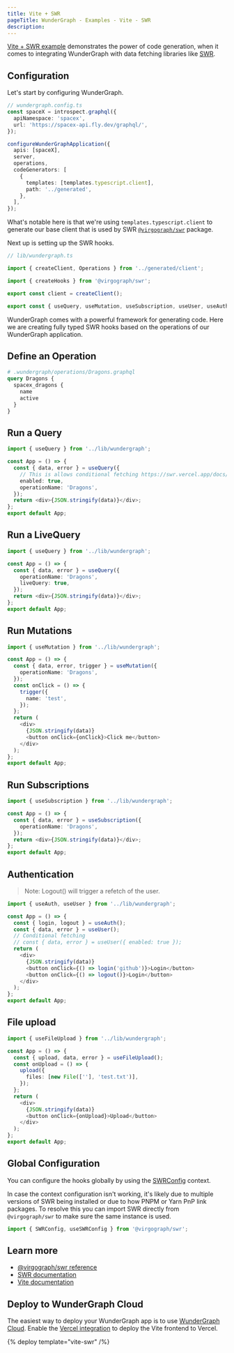 ```yaml
---
title: Vite + SWR
pageTitle: WunderGraph - Examples - Vite - SWR
description:
---
```


[Vite + SWR example](https://github.com/wundergraph/wundergraph/tree/main/examples/vite-swr) demonstrates the power of
code generation,
when it comes to integrating WunderGraph with data fetching libraries like [SWR](https://swr.vercel.app/).

## Configuration

Let's start by configuring WunderGraph.

```typescript
// wundergraph.config.ts
const spaceX = introspect.graphql({
  apiNamespace: 'spacex',
  url: 'https://spacex-api.fly.dev/graphql/',
});

configureWunderGraphApplication({
  apis: [spaceX],
  server,
  operations,
  codeGenerators: [
    {
      templates: [templates.typescript.client],
      path: '../generated',
    },
  ],
});
```

What's notable here is that we're using `templates.typescript.client` to generate our base client that is used by SWR [`@virgograph/swr`](https://github.com/wundergraph/wundergraph/tree/main/packages/swr) package.

Next up is setting up the SWR hooks.

```ts
// lib/wundergraph.ts

import { createClient, Operations } from '../generated/client';

import { createHooks } from '@virgograph/swr';

export const client = createClient();

export const { useQuery, useMutation, useSubscription, useUser, useAuth } = createHooks<Operations>(client);
```

WunderGraph comes with a powerful framework for generating code.
Here we are creating fully typed SWR hooks based on the operations of our WunderGraph application.

## Define an Operation

```graphql
# .wundergraph/operations/Dragons.graphql
query Dragons {
  spacex_dragons {
    name
    active
  }
}
```

## Run a Query

```typescript
import { useQuery } from '../lib/wundergraph';

const App = () => {
  const { data, error } = useQuery({
    // This is allows conditional fetching https://swr.vercel.app/docs/conditional-fetching
    enabled: true,
    operationName: 'Dragons',
  });
  return <div>{JSON.stringify(data)}</div>;
};
export default App;
```

## Run a LiveQuery

```typescript
import { useQuery } from '../lib/wundergraph';

const App = () => {
  const { data, error } = useQuery({
    operationName: 'Dragons',
    liveQuery: true,
  });
  return <div>{JSON.stringify(data)}</div>;
};
export default App;
```

## Run Mutations

```typescript
import { useMutation } from '../lib/wundergraph';

const App = () => {
  const { data, error, trigger } = useMutation({
    operationName: 'Dragons',
  });
  const onClick = () => {
    trigger({
      name: 'test',
    });
  };
  return (
    <div>
      {JSON.stringify(data)}
      <button onClick={onClick}>Click me</button>
    </div>
  );
};
export default App;
```

## Run Subscriptions

```typescript
import { useSubscription } from '../lib/wundergraph';

const App = () => {
  const { data, error } = useSubscription({
    operationName: 'Dragons',
  });
  return <div>{JSON.stringify(data)}</div>;
};
export default App;
```

## Authentication

> Note: Logout() will trigger a refetch of the user.

```typescript
import { useAuth, useUser } from '../lib/wundergraph';

const App = () => {
  const { login, logout } = useAuth();
  const { data, error } = useUser();
  // Conditional fetching
  // const { data, error } = useUser({ enabled: true });
  return (
    <div>
      {JSON.stringify(data)}
      <button onClick={() => login('github')}>Login</button>
      <button onClick={() => logout()}>Login</button>
    </div>
  );
};
export default App;
```

## File upload

```typescript
import { useFileUpload } from '../lib/wundergraph';

const App = () => {
  const { upload, data, error } = useFileUpload();
  const onUpload = () => {
    upload({
      files: [new File([''], 'test.txt')],
    });
  };
  return (
    <div>
      {JSON.stringify(data)}
      <button onClick={onUpload}>Upload</button>
    </div>
  );
};
export default App;
```

## Global Configuration

You can configure the hooks globally by using the [SWRConfig](https://swr.vercel.app/docs/global-configuration) context.

In case the context configuration isn't working, it's likely due to multiple versions of SWR being installed or due to how PNPM or Yarn PnP link packages.
To resolve this you can import SWR directly from `@virgograph/swr` to make sure the same instance is used.

```ts
import { SWRConfig, useSWRConfig } from '@virgograph/swr';
```

## Learn more

- [@virgograph/swr reference](/docs/clients-reference/swr)
- [SWR documentation](https://swr.vercel.app/)
- [Vite documentation](https://vitejs.dev)

## Deploy to WunderGraph Cloud

The easiest way to deploy your WunderGraph app is to use [WunderGraph Cloud](https://cloud.wundergraph.com). Enable the [Vercel integration](https://vercel.com/integrations/wundergraph) to deploy the Vite frontend to Vercel.

{% deploy template="vite-swr" /%}
